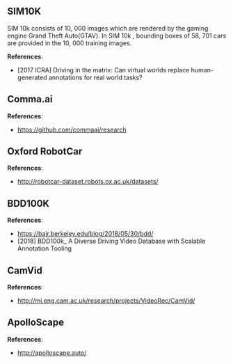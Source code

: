 ## SIM10K
SIM 10k consists of 10, 000 images which are rendered by the gaming engine Grand Theft Auto(GTAV). In SIM 10k , bounding boxes of 58, 701 cars are provided in the 10, 000 training images. 

**References**:
- [2017 ICRA] Driving in the matrix: Can virtual worlds replace human-generated annotations for real world tasks?


## Comma.ai
**References**:
- https://github.com/commaai/research


## Oxford RobotCar
**References**:
- http://robotcar-dataset.robots.ox.ac.uk/datasets/


## BDD100K
**References**:
- https://bair.berkeley.edu/blog/2018/05/30/bdd/
- [2018] BDD100k_ A Diverse Driving Video Database with Scalable Annotation Tooling


## CamVid
**References**:
- http://mi.eng.cam.ac.uk/research/projects/VideoRec/CamVid/


## ApolloScape
**References**:
- http://apolloscape.auto/

